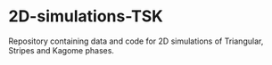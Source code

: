 # 2D-simulations-TSK
Repository containing data and code for 2D simulations of Triangular, Stripes and Kagome phases. 
